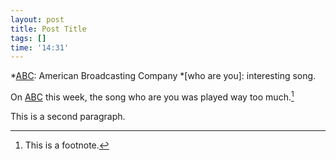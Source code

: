 ```yaml
---
layout: post
title: Post Title
tags: []
time: '14:31'
---
```


*[ABC]: American Broadcasting Company
*[who are you]: interesting song.

On [ABC] this week, the song who are you was played way too much.[^1]

This is a second paragraph.

[ABC]:http://abc.com

[^1]: This is a footnote.
